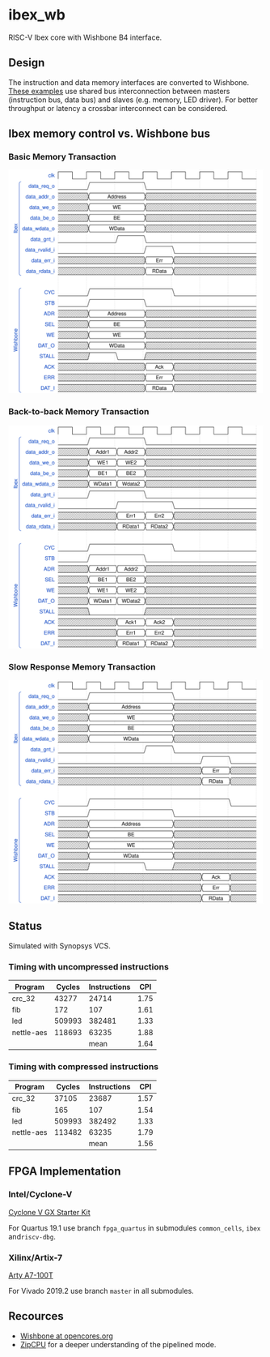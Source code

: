 # ibex_wb
RISC-V Ibex core with Wishbone B4 interface.

## Design
The instruction and data memory interfaces are converted to
Wishbone.
[These examples](https://github.com/pbing/ibex_wb/tree/master/sim) use shared bus
interconnection between masters (instruction bus, data bus) and slaves (e.g. memory, LED driver).
For better throughput or latency a crossbar interconnect can be considered.


## Ibex memory control vs. Wishbone bus

### Basic Memory Transaction
<p align="center"><img src="doc/images/timing1.svg" width="650"></p>

### Back-to-back Memory Transaction
<p align="center"><img src="doc/images/timing2.svg" width="650"></p>

### Slow Response Memory Transaction
<p align="center"><img src="doc/images/timing3.svg" width="650"></p>


## Status
Simulated with Synopsys VCS.

### Timing with uncompressed instructions
| Program    | Cycles | Instructions   | CPI  |
|------------|--------|----------------|------|
| crc_32     | 43277  | 24714          | 1.75 |
| fib        | 172    | 107            | 1.61 |
| led        | 509993 | 382481         | 1.33 |
| nettle-aes | 118693 | 63235          | 1.88 |
|            |        | mean           | 1.64 |

### Timing with compressed instructions
| Program    | Cycles | Instructions   | CPI  |
|------------|--------|----------------|------|
| crc_32     | 37105  | 23687          | 1.57 |
| fib        | 165    | 107            | 1.54 |
| led        | 509993 | 382492         | 1.33 |
| nettle-aes | 113482 | 63235          | 1.79 |
|            |        | mean           | 1.56 |

## FPGA Implementation

### Intel/Cyclone-V
[Cyclone V GX Starter Kit](https://www.terasic.com.tw/cgi-bin/page/archive.pl?Language=English&CategoryNo=167&No=830)

For Quartus 19.1 use branch `fpga_quartus` in submodules `common_cells`, `ibex` and`riscv-dbg`.

### Xilinx/Artix-7
[Arty A7-100T](https://www.xilinx.com/products/boards-and-kits/1-w51quh.html)

For Vivado 2019.2 use branch `master` in all submodules.

## Recources
- [Wishbone at opencores.org](https://opencores.org/howto/wishbone)
- [ZipCPU](http://zipcpu.com/zipcpu/2017/11/07/wb-formal.html) for a deeper understanding of the pipelined mode.
